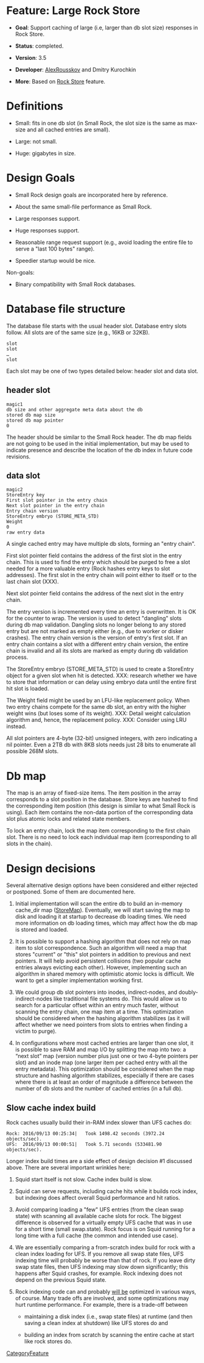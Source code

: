 # Feature: Large Rock Store

  - **Goal**: Support caching of large (i.e, larger than db slot size)
    responses in Rock Store.

  - **Status**: completed.

  - **Version**: 3.5

  - **Developer**:
    [AlexRousskov](/AlexRousskov)
    and Dmitry Kurochkin

  - **More**: Based on [Rock
    Store](/Features/RockStore)
    feature.

# Definitions

  - Small: fits in one db slot (in Small Rock, the slot size is the same
    as max-size and all cached entries are small).

  - Large: not small.

  - Huge: gigabytes in size.

# Design Goals

  - Small Rock design goals are incorporated here by reference.

  - About the same small-file performance as Small Rock.

  - Large responses support.

  - Huge responses support.

  - Reasonable range request support (e.g., avoid loading the entire
    file to serve a "last 100 bytes" range).

  - Speedier startup would be nice.

Non-goals:

  - Binary compatibility with Small Rock databases.

# Database file structure

The database file starts with the usual header slot. Database entry
slots follow. All slots are of the same size (e.g., 16KB or 32KB).

    slot
    slot
    …
    slot

Each slot may be one of two types detailed below: header slot and data
slot.

## header slot

    magic1
    db size and other aggregate meta data about the db
    stored db map size
    stored db map pointer
    0

The header should be similar to the Small Rock header. The db map fields
are not going to be used in the initial implementation, but may be used
to indicate presence and describe the location of the db index in future
code revisions.

## data slot

    magic2
    StoreEntry key
    First slot pointer in the entry chain
    Next slot pointer in the entry chain
    Entry chain version
    StoreEntry embryo (STORE_META_STD)
    Weight
    0
    raw entry data

A single cached entry may have multiple db slots, forming an "entry
chain".

First slot pointer field contains the address of the first slot in the
entry chain. This is used to find the entry which should be purged to
free a slot needed for a more valuable entry (Rock hashes entry keys to
slot addresses). The first slot in the entry chain will point either to
itself or to the last chain slot (XXX).

Next slot pointer field contains the address of the next slot in the
entry chain.

The entry version is incremented every time an entry is overwritten. It
is OK for the counter to wrap. The version is used to detect "dangling"
slots during db map validation. Dangling slots no longer belong to any
stored entry but are not marked as empty either (e.g., due to worker or
disker crashes). The entry chain version is the version of entry's first
slot. If an entry chain contains a slot with a different entry chain
version, the entire chain is invalid and all its slots are marked as
empty during db validation process.

The StoreEntry embryo (STORE_META_STD) is used to create a StoreEntry
object for a given slot when hit is detected. XXX: research whether we
have to store that information or can delay using embryo data until the
entire first hit slot is loaded.

The Weight field might be used by an LFU-like replacement policy. When
two entry chains compete for the same db slot, an entry with the higher
weight wins (but loses some of its weight). XXX: Detail weight
calculation algorithm and, hence, the replacement policy. XXX: Consider
using LRU instead.

All slot pointers are 4-byte (32-bit) unsigned integers, with zero
indicating a nil pointer. Even a 2TB db with 8KB slots needs just 28
bits to enumerate all possible 268M slots.

# Db map

The map is an array of fixed-size items. The item position in the array
corresponds to a slot position in the database. Store keys are hashed to
find the corresponding item position (this design is similar to what
Small Rock is using). Each item contains the non-data portion of the
corresponding data slot plus atomic locks and related state members.

To lock an entry chain, lock the map item corresponding to the first
chain slot. There is no need to lock each individual map item
(corresponding to all slots in the chain).

# Design decisions

Several alternative design options have been considered and either
rejected or postponed. Some of them are documented here.

1.  Initial implementation will scan the entire db to build an in-memory
    cache_dir map
    ([StoreMap](/StoreMap)).
    Eventually, we will start saving the map to disk and loading it at
    startup to decrease db loading times. We need more information on db
    loading times, which may affect how the db map is stored and loaded.

2.  It is possible to support a hashing algorithm that does not rely on
    map item to slot correspondence. Such an algorithm will need a map
    that stores "current" or "this" slot pointers in addition to
    previous and next pointers. It will help avoid persistent collisions
    (two popular cache entries always evicting each other). However,
    implementing such an algorithm in shared memory with optimistic
    atomic locks is difficult. We want to get a simpler implementation
    working first.

3.  We could group db slot pointers into inodes, indirect-nodes, and
    doubly-indirect-nodes like traditional file systems do. This would
    allow us to search for a particular offset within an entry much
    faster, without scanning the entry chain, one map item at a time.
    This optimization should be considered when the hashing algorithm
    stabilizes (as it will affect whether we need pointers from slots to
    entries when finding a victim to purge).

4.  In configurations where most cached entries are larger than one
    slot, it is possible to save RAM and map I/O by splitting the map
    into two: a “next slot” map (version number plus just one or two
    4-byte pointers per slot) and an inode map (one larger item per
    cached entry with all the entry metadata). This optimization should
    be considered when the map structure and hashing algorithm
    stabilizes, especially if there are cases where there is at least an
    order of magnitude a difference between the number of db slots and
    the number of cached entries (in a full db).

## Slow cache index build

Rock caches usually build their in-RAM index slower than UFS caches do:

    Rock: 2016/09/13 00:25:34|   Took 1498.42 seconds (3972.24 objects/sec).
    UFS:  2016/09/13 00:00:51|   Took 5.71 seconds (533481.90 objects/sec).

Longer index build times are a side effect of design decision \#1
discussed above. There are several important wrinkles here:

1.  Squid start itself is not slow. Cache index build is slow.

2.  Squid can serve requests, including cache hits while it builds rock
    index, but indexing does affect overall Squid performance and hit
    ratios.

3.  Avoid comparing loading a "few" UFS entries (from the clean swap
    state) with scanning all available cache slots for rock. The biggest
    difference is observed for a virtually empty UFS cache that was in
    use for a short time (small swap.state). Rock focus is on Squid
    running for a long time with a full cache (the common and intended
    use case).

4.  We are essentially comparing a from-scratch index build for rock
    with a clean index loading for UFS. If you remove all swap state
    files, UFS indexing time will probably be worse than that of rock.
    If you leave dirty swap state files, then UFS indexing may slow down
    significantly; this happens after Squid crashes, for example. Rock
    indexing does not depend on the previous Squid state.

5.  Rock indexing code can and probably [will
    be](/SquidFaq/AboutSquid#How_to_add_a_new_Squid_feature.2C_enhance.2C_of_fix_something.3F)
    optimized in various ways, of course. Many trade offs are involved,
    and some optimizations may hurt runtime performance. For example,
    there is a trade-off between
    
      - maintaining a disk index (i.e., swap state files) at runtime
        (and then saving a clean index at shutdown) like UFS stores do
        and
    
      - building an index from scratch by scanning the entire cache at
        start like rock stores do.

[CategoryFeature](/CategoryFeature)
